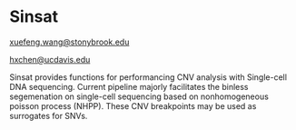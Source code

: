 Sinsat
=======


xuefeng.wang@stonybrook.edu 

hxchen@ucdavis.edu


Sinsat provides functions for performancing CNV analysis with Single-cell DNA sequencing. Current pipeline majorly facilitates the binless segemenation on single-cell sequencing based on nonhomogeneous poisson process (NHPP). These CNV breakpoints may be used as surrogates for SNVs.

